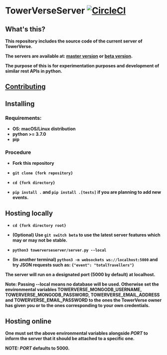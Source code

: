 # TowerVerseServer [![CircleCI](https://circleci.com/gh/TowerVerse/towerverseserver.svg?style=shield)](https://circleci.com/gh/TowerVerse/towerverseserver)

## What's this?

**This repository includes the source code of the current server of TowerVerse.**

**The servers are available at: [master version](https://towerverse.herokuapp.com) or [beta version](https://towerverse-beta.herokuapp.com).**

**The purpose of this is for experimentation purposes and development of similar rest APIs in python.**

## [Contributing](https://github.com/TowerVerse/towerverseserver/blob/master/CONTRIBUTING.md)

## Installing

### Requirements:

- **OS: macOS/Linux distribution**
- **python >= 3.7.0**
- **pip**

### Procedure

- **Fork this repository**

- **```git clone {fork repository}```**

- **```cd {fork directory}```**

- **```pip install .``` and ```pip install .[tests]``` if you are planning to add new events.**

## Hosting locally

- **```cd {fork directory root}```**

- **(Optional) Use ```git switch beta``` to use the latest server features which may or may not be stable.**

- **```python3 towerverseserver/server.py --local```**

- **(In another terminal) ```python3 -m websockets ws://localhost:5000``` and try JSON requests such as: ```{"event": "totalTravellers"}```**

**The server will run on a designated port (5000 by default) at localhost.**

**Note: Passing --local means no database will be used. Otherwise set the environmental variables TOWERVERSE_MONGODB_USERNAME, TOWERVERSE_MONGODB_PASSWORD, TOWERVERSE_EMAIL_ADDRESS and TOWERVERSE_EMAIL_PASSWORD to the ones the TowerVerse owner has given you or to the ones corresponding to your own credentials.**

## Hosting online

**One must set the above environmental variables alongside *PORT* to inform the server that it should be attached to a specific one.**

**NOTE: *PORT* defaults to 5000.**
